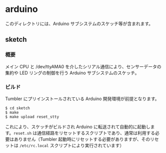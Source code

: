 # arduino
このディレクトリには、Arduino サブシステムのスケッチ等が含まれます。

## sketch

### 概要

メイン CPU と /dev/ttyAMA0 を介したシリアル通信により、センサーデータの集約や LED リングの制御を行う Arduino サブシステムのスケッチ。

### ビルド

Tumbler にプリインストールされている Arduino 開発環境が前提となります。

``````````{.cpp}
$ cd sketch
$ make
$ make upload reset_stty
``````````

これにより、スケッチがビルドされ Arduino に転送されて自動的に起動します。`reset.sh` は通信経路をリセットするスクリプトであり、通常は利用する必要はありません（Tumbler 起動時にリセットする必要がありますが、そのリセットは `/etc/rc.local` スクリプトにより実行されています）


